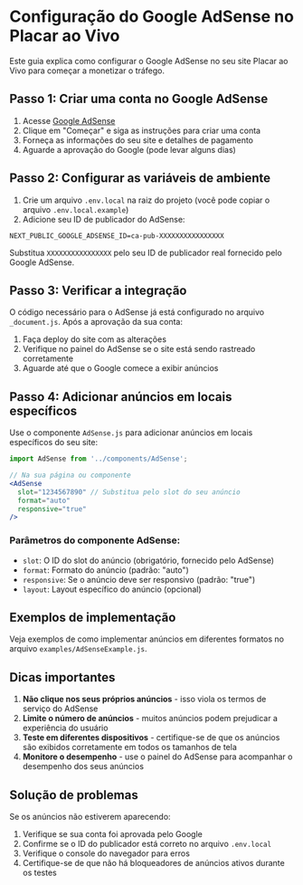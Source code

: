 # Configuração do Google AdSense no Placar ao Vivo

Este guia explica como configurar o Google AdSense no seu site Placar ao Vivo para começar a monetizar o tráfego.

## Passo 1: Criar uma conta no Google AdSense

1. Acesse [Google AdSense](https://www.google.com/adsense/)
2. Clique em "Começar" e siga as instruções para criar uma conta
3. Forneça as informações do seu site e detalhes de pagamento
4. Aguarde a aprovação do Google (pode levar alguns dias)

## Passo 2: Configurar as variáveis de ambiente

1. Crie um arquivo `.env.local` na raiz do projeto (você pode copiar o arquivo `.env.local.example`)
2. Adicione seu ID de publicador do AdSense:

```
NEXT_PUBLIC_GOOGLE_ADSENSE_ID=ca-pub-XXXXXXXXXXXXXXXX
```

Substitua `XXXXXXXXXXXXXXXX` pelo seu ID de publicador real fornecido pelo Google AdSense.

## Passo 3: Verificar a integração

O código necessário para o AdSense já está configurado no arquivo `_document.js`. Após a aprovação da sua conta:

1. Faça deploy do site com as alterações
2. Verifique no painel do AdSense se o site está sendo rastreado corretamente
3. Aguarde até que o Google comece a exibir anúncios

## Passo 4: Adicionar anúncios em locais específicos

Use o componente `AdSense.js` para adicionar anúncios em locais específicos do seu site:

```jsx
import AdSense from '../components/AdSense';

// Na sua página ou componente
<AdSense 
  slot="1234567890" // Substitua pelo slot do seu anúncio
  format="auto"
  responsive="true"
/>
```

### Parâmetros do componente AdSense:

- `slot`: O ID do slot do anúncio (obrigatório, fornecido pelo AdSense)
- `format`: Formato do anúncio (padrão: "auto")
- `responsive`: Se o anúncio deve ser responsivo (padrão: "true")
- `layout`: Layout específico do anúncio (opcional)

## Exemplos de implementação

Veja exemplos de como implementar anúncios em diferentes formatos no arquivo `examples/AdSenseExample.js`.

## Dicas importantes

1. **Não clique nos seus próprios anúncios** - isso viola os termos de serviço do AdSense
2. **Limite o número de anúncios** - muitos anúncios podem prejudicar a experiência do usuário
3. **Teste em diferentes dispositivos** - certifique-se de que os anúncios são exibidos corretamente em todos os tamanhos de tela
4. **Monitore o desempenho** - use o painel do AdSense para acompanhar o desempenho dos seus anúncios

## Solução de problemas

Se os anúncios não estiverem aparecendo:

1. Verifique se sua conta foi aprovada pelo Google
2. Confirme se o ID do publicador está correto no arquivo `.env.local`
3. Verifique o console do navegador para erros
4. Certifique-se de que não há bloqueadores de anúncios ativos durante os testes